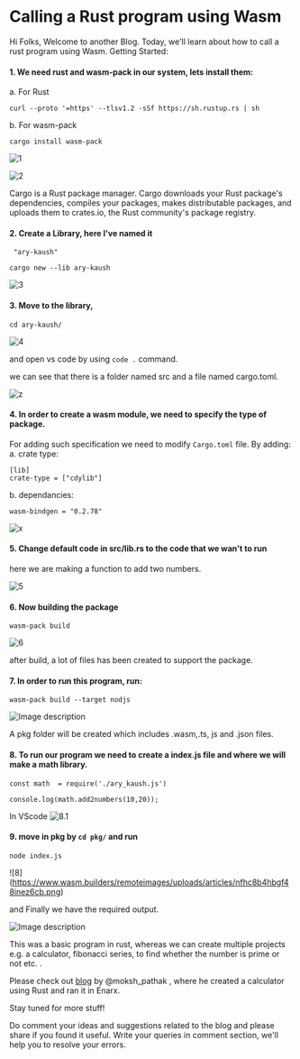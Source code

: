 # Calling a Rust program using Wasm



Hi Folks, Welcome to another Blog. Today, we'll learn about how to call a rust program using Wasm.
Getting Started:

#### 1. We need rust and wasm-pack in our system, lets install them:



a. For Rust

```
curl --proto '=https' --tlsv1.2 -sSf https://sh.rustup.rs | sh
```
b. For wasm-pack

```
cargo install wasm-pack
```


![1](https://www.wasm.builders/remoteimages/uploads/articles/enhbe2zwpb2ztmjxms2x.png)


![2](https://www.wasm.builders/remoteimages/uploads/articles/7rnjlg0chtgeezzmc9st.png)

> 
Cargo is a Rust package manager. Cargo downloads your Rust package's dependencies, compiles your packages, makes distributable packages, and uploads them to crates.io, the Rust community's package registry.





#### 2. Create a Library, here I've named it 
` "ary-kaush"`

```
cargo new --lib ary-kaush
```


![3](https://www.wasm.builders/remoteimages/uploads/articles/7u7tzi2k9uj6ynp7syr5.png)

#### 3. Move to the library, 
`cd ary-kaush/`


![4](https://www.wasm.builders/remoteimages/uploads/articles/bvsn2p8o8pnxipd4k2v5.png)

and open vs code by using `code .` command.

we can see that there is a folder named src and a file named cargo.toml.


![z](https://www.wasm.builders/remoteimages/uploads/articles/p8vpt4eqotnbay4c0td2.png)


#### 4. In order to create a wasm module, we need to specify the type of package.
For adding such specification we need to modify `Cargo.toml` file. By adding:
a. crate type:
```
[lib]
crate-type = ["cdylib"]
```
b. dependancies:

```
wasm-bindgen = "0.2.78"
```


![x](https://www.wasm.builders/remoteimages/uploads/articles/9gh0rw9eyobxzkuv047u.png)


#### 5. Change default code in src/lib.rs to the code that we wan't to run 

> 
here we are making a function to add two numbers.


![5](https://www.wasm.builders/remoteimages/uploads/articles/lsnfhzgrvnmifytk38gn.png)

#### 6. Now building the package

```
wasm-pack build
```

![6](https://www.wasm.builders/remoteimages/uploads/articles/943n8ti76s30mb7g4pmf.png)

after build, a lot of files has been created to support the package.

#### 7. In order to run this program, run:

```
wasm-pack build --target nodjs
```
 

![Image description](https://www.wasm.builders/remoteimages/uploads/articles/hbpsx9yooz81mmp8gal4.png)

A pkg folder will be created which includes .wasm,.ts, js and .json files.

#### 8. To run our program we need to create a index.js file and where we will make a math library.

```
const math  = require('./ary_kaush.js')

console.log(math.add2numbers(10,20));
```
In VScode
![8.1](https://www.wasm.builders/remoteimages/uploads/articles/vgtkgklsoiyyhriog34c.png)

#### 9. move in pkg by `cd pkg/` and run 

```
node index.js
```
![8]
(https://www.wasm.builders/remoteimages/uploads/articles/nfhc8b4hbgf48inez6cb.png)

and Finally we have the required output.


![Image description](https://www.wasm.builders/remoteimages/uploads/articles/x79it0dmwj8owxsm2qxh.jpg)

This was a basic program in rust, whereas we can create multiple projects e.g. a calculator, fibonacci series, to find whether the number is prime or not etc. .

Please check out [blog](https://www.wasm.builders/moksh_pathak/how-i-made-a-calculator-in-rust-and-ran-it-in-an-enarx-keep-part-1-4lic) by @moksh_pathak , where he created a calculator using Rust and ran it in Enarx.

Stay tuned for more stuff!

Do comment your ideas and suggestions related to the blog and please share if you found it useful.
Write your queries in comment section, we'll help you to resolve your errors.
